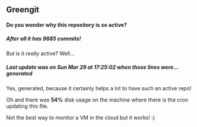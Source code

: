 ## Greengit

#### Do you wonder why this repository is so active?

##### After all it has 9885 commits!

But is it *really* active? Well...

##### Last update was on Sun Mar 29 at 17:25:02 when those lines were... generated

Yes, generated, because it certainly helps a lot to have such an active repo!

Oh and there was **54%** disk usage on the machine
where there is the cron updating this file.

Not the best way to monitor a VM in the cloud but it works! :)
